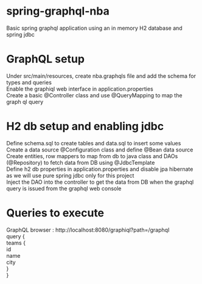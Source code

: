 # spring-graphql-nba
Basic spring graphql application using an in memory H2 database and spring jdbc

# GraphQL setup
Under src/main/resources, create nba.graphqls file and add the schema for types and queries <br> 
Enable the graphiql web interface in application.properties<br>
Create a basic @Controller class and use @QueryMapping to map the graph ql query<br>

# H2 db setup and enabling jdbc
Define schema.sql to create tables and data.sql to insert some values<br>
Create a data source @Configuration class and define @Bean data source<br>
Create entities, row mappers to map from db to java class and DAOs (@Repository) to fetch data from DB using @JdbcTemplate<br>
Define h2 db properties in application.properties and disable jpa hibernate as we will use pure spring jdbc only for this project<br>
Inject the DAO into the controller to get the data from DB when the graphql query is issued from the graphql web console

# Queries to execute
GraphQL browser : http://localhost:8080/graphiql?path=/graphql <br>
query {<br>
teams {<br>
    id<br>
    name<br>
    city<br>
  }<br>
}<br>
  
